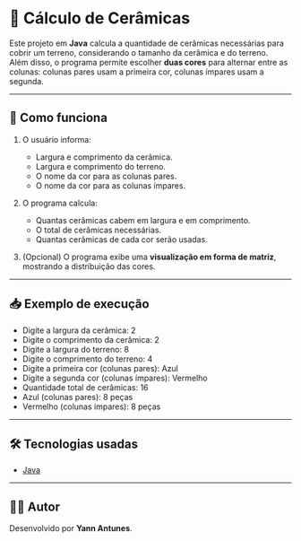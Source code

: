 # 🧱 Cálculo de Cerâmicas

Este projeto em **Java** calcula a quantidade de cerâmicas necessárias para cobrir um terreno, considerando o tamanho da cerâmica e do terreno.  
Além disso, o programa permite escolher **duas cores** para alternar entre as colunas: colunas pares usam a primeira cor, colunas ímpares usam a segunda.

---

## 🚀 Como funciona

1. O usuário informa:
   - Largura e comprimento da cerâmica.
   - Largura e comprimento do terreno.
   - O nome da cor para as colunas pares.
   - O nome da cor para as colunas ímpares.

2. O programa calcula:
   - Quantas cerâmicas cabem em largura e em comprimento.
   - O total de cerâmicas necessárias.
   - Quantas cerâmicas de cada cor serão usadas.

3. (Opcional) O programa exibe uma **visualização em forma de matriz**, mostrando a distribuição das cores.

---

## 📥 Exemplo de execução

- Digite a largura da cerâmica: 2
- Digite o comprimento da cerâmica: 2
- Digite a largura do terreno: 8
- Digite o comprimento do terreno: 4
- Digite a primeira cor (colunas pares): Azul
- Digite a segunda cor (colunas ímpares): Vermelho
- Quantidade total de cerâmicas: 16
- Azul (colunas pares): 8 peças
- Vermelho (colunas ímpares): 8 peças

---

## 🛠️ Tecnologias usadas
- [Java](https://www.oracle.com/java/)

---

## 👨‍💻 Autor
Desenvolvido por **Yann Antunes**.
